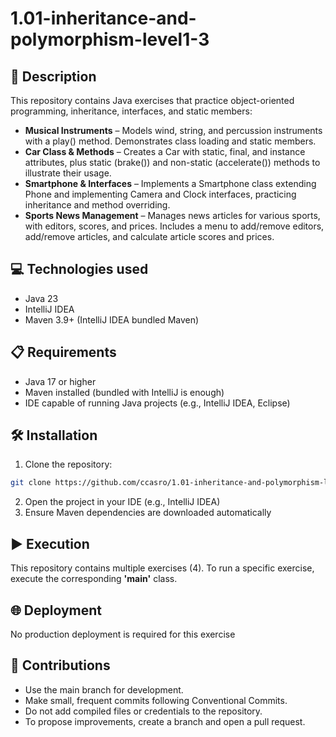 # 1.01-inheritance-and-polymorphism-level1-3

## 📄 Description

This repository contains Java exercises that practice object-oriented programming, inheritance, interfaces, and static
members:

- **Musical Instruments** – Models wind, string, and percussion instruments with a play() method. Demonstrates class
  loading
  and static members.
- **Car Class & Methods** – Creates a Car with static, final, and instance attributes, plus static (brake()) and
  non-static (accelerate()) methods to illustrate their usage.
- **Smartphone & Interfaces** – Implements a Smartphone class extending Phone and implementing Camera and Clock
  interfaces,
  practicing inheritance and method overriding.
- **Sports News Management** – Manages news articles for various sports, with editors, scores, and prices. Includes a
  menu
  to add/remove editors, add/remove articles, and calculate article scores and prices.

## 💻 Technologies used

- Java 23
- IntelliJ IDEA
- Maven 3.9+ (IntelliJ IDEA bundled Maven)

## 📋 Requirements

- Java 17 or higher
- Maven installed (bundled with IntelliJ is enough)
- IDE capable of running Java projects (e.g., IntelliJ IDEA, Eclipse)

## 🛠️ Installation

1. Clone the repository:

```bash
git clone https://github.com/ccasro/1.01-inheritance-and-polymorphism-level1-3.git
```

2. Open the project in your IDE (e.g., IntelliJ IDEA)
3. Ensure Maven dependencies are downloaded automatically

## ▶️ Execution

This repository contains multiple exercises (4). To run a specific exercise, execute the corresponding **'main'** class.

## 🌐 Deployment

No production deployment is required for this exercise

## 🤝 Contributions

- Use the main branch for development.
- Make small, frequent commits following Conventional Commits.
- Do not add compiled files or credentials to the repository.
- To propose improvements, create a branch and open a pull request.


